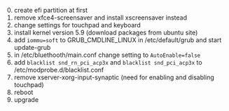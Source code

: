 0. create efi partition at first
1. remove xfce4-screensaver and install xscreensaver instead
2. change settings for touchpad and keyboard
3. install kernel version 5.9 (download packages from ubuntu site)
4. add `iommu=soft` to GRUB_CMDLINE_LINUX in /etc/default/grub and start update-grub
5. in /etc/bluethooth/main.conf change setting to `AutoEnable=false`
6. add `blacklist snd_rn_pci_acp3x` and `blacklist snd_pci_acp3x` to /etc/modprobe.d/blacklist.conf
7. remove xserver-xorg-input-synaptic (need for enabling and disabling touchpad)
8. reboot
9. upgrade
